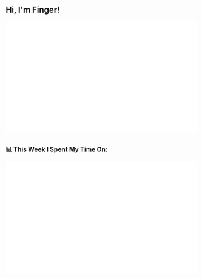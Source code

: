 <h2> Hi, I'm Finger!</h2>

<img align="right" src="https://raw.githubusercontent.com/spianmo/github-stats/master/generated/overview.svg#gh-light-mode-only">

<!-- <img align="right" height="160em" src="https://github-readme-stats-eight-theta.vercel.app/api/top-langs/?username=spianmo&layout=compact&langs_count=8&theme=algolia"/>	 -->
	
```go
package main

type Me struct {
	Name   string
	Job    string
	Code   string
	Skills string
}

func main() {
	me := &Me{
		Name:   "Finger",
		Job:    "Client-side Engineer",
		Code:   "Java and C++ and Others",
		Skills: "Android Security NLP ^o^",
	}
	_ = me
}
```


<h3>📊 This Week I Spent My Time On:</h3>
<img align='right' src="https://raw.githubusercontent.com/spianmo/github-stats/master/generated/languages.svg#gh-light-mode-only">

<!--START_SECTION:waka-->

```txt
Java                   20 hrs 44 mins  ██████████████▓░░░░░░░░░░   59.16 %
YAML                   3 hrs 30 mins   ██▓░░░░░░░░░░░░░░░░░░░░░░   10.00 %
JSON                   3 hrs 16 mins   ██▒░░░░░░░░░░░░░░░░░░░░░░   09.35 %
Properties             1 hr 31 mins    █░░░░░░░░░░░░░░░░░░░░░░░░   04.34 %
CMake                  1 hr 11 mins    █░░░░░░░░░░░░░░░░░░░░░░░░   03.41 %
```

<!--END_SECTION:waka-->
